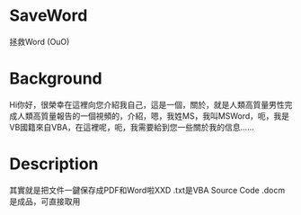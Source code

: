 # SaveWord
拯救Word (OuO)
# Background
Hi你好，很榮幸在這裡向您介紹我自己，這是一個，關於，就是人類高質量男性完成人類高質量報告的一個視頻的，介紹，嗯，我姓MS，我叫MSWord，呃，我是VB國籍來自VBA，在這裡呢，呃，我需要給到您一些關於我的信息……
# Description
其實就是把文件一鍵保存成PDF和Word啦XXD
.txt是VBA Source Code
.docm是成品，可直接取用

